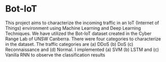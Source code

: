 # Bot-IoT
This project aims to characterize the incoming traffic in an IoT (Internet of Things) environment using Machine Learning and Deep Learning Techniques. We have utilized the Bot-IoT dataset created in the Cyber Range Lab of UNSW Canberra. There were four categories to characterize in the dataset. The traffic categories are (a) DDoS (b) DoS (c) Reconnaissance and (d) Normal. I implemented (a) SVM (b) LSTM and (c) Vanilla RNN to observe the classification results
